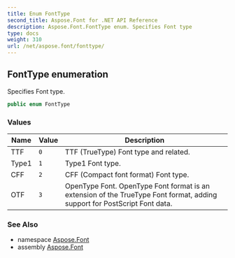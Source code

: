 ```yaml
---
title: Enum FontType
second_title: Aspose.Font for .NET API Reference
description: Aspose.Font.FontType enum. Specifies Font type
type: docs
weight: 310
url: /net/aspose.font/fonttype/
---
```

## FontType enumeration

Specifies Font type.

```csharp
public enum FontType
```

### Values

| Name | Value | Description |
| --- | --- | --- |
| TTF | `0` | TTF (TrueType) Font type and related. |
| Type1 | `1` | Type1 Font type. |
| CFF | `2` | CFF (Compact font format) Font type. |
| OTF | `3` | OpenType Font. OpenType Font format is an extension of the TrueType Font format, adding support for PostScript Font data. |

### See Also

* namespace [Aspose.Font](../../aspose.font/)
* assembly [Aspose.Font](../../)


